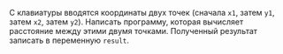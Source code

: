 С клавиатуры вводятся координаты двух точек (сначала `x1`, затем `y1`, затем `x2`, затем `y2`). Написать программу, которая вычисляет расстояние между этими двумя точками. Полученный результат записать в переменную `result`.